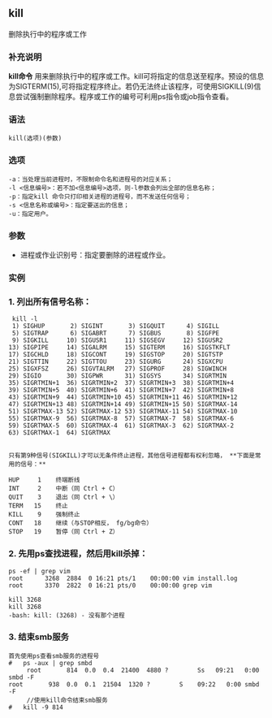 ## kill ##

删除执行中的程序或工作

### 补充说明 ###

**kill命令** 用来删除执行中的程序或工作。kill可将指定的信息送至程序。预设的信息为SIGTERM(15),可将指定程序终止。若仍无法终止该程序，可使用SIGKILL(9)信息尝试强制删除程序。程序或工作的编号可利用ps指令或job指令查看。

###  语法

	kill(选项)(参数)

###  选项

	-a：当处理当前进程时，不限制命令名和进程号的对应关系；
	-l <信息编号>：若不加<信息编号>选项，则-l参数会列出全部的信息名称；
	-p：指定kill 命令只打印相关进程的进程号，而不发送任何信号；
	-s <信息名称或编号>：指定要送出的信息；
	-u：指定用户。
###  参数 

- 进程或作业识别号：指定要删除的进程或作业。


###  实例

### 1. 列出所有信号名称：

	 kill -l
	 1) SIGHUP       2) SIGINT       3) SIGQUIT      4) SIGILL
	 5) SIGTRAP      6) SIGABRT      7) SIGBUS       8) SIGFPE
	 9) SIGKILL     10) SIGUSR1     11) SIGSEGV     12) SIGUSR2
	13) SIGPIPE     14) SIGALRM     15) SIGTERM     16) SIGSTKFLT
	17) SIGCHLD     18) SIGCONT     19) SIGSTOP     20) SIGTSTP
	21) SIGTTIN     22) SIGTTOU     23) SIGURG      24) SIGXCPU
	25) SIGXFSZ     26) SIGVTALRM   27) SIGPROF     28) SIGWINCH
	29) SIGIO       30) SIGPWR      31) SIGSYS      34) SIGRTMIN
	35) SIGRTMIN+1  36) SIGRTMIN+2  37) SIGRTMIN+3  38) SIGRTMIN+4
	39) SIGRTMIN+5  40) SIGRTMIN+6  41) SIGRTMIN+7  42) SIGRTMIN+8
	43) SIGRTMIN+9  44) SIGRTMIN+10 45) SIGRTMIN+11 46) SIGRTMIN+12
	47) SIGRTMIN+13 48) SIGRTMIN+14 49) SIGRTMIN+15 50) SIGRTMAX-14
	51) SIGRTMAX-13 52) SIGRTMAX-12 53) SIGRTMAX-11 54) SIGRTMAX-10
	55) SIGRTMAX-9  56) SIGRTMAX-8  57) SIGRTMAX-7  58) SIGRTMAX-6
	59) SIGRTMAX-5  60) SIGRTMAX-4  61) SIGRTMAX-3  62) SIGRTMAX-2
	63) SIGRTMAX-1  64) SIGRTMAX


	只有第9种信号(SIGKILL)才可以无条件终止进程，其他信号进程都有权利忽略， **下面是常用的信号：**
	
	HUP     1    终端断线
	INT     2    中断（同 Ctrl + C）
	QUIT    3    退出（同 Ctrl + \）
	TERM   15    终止
	KILL    9    强制终止
	CONT   18    继续（与STOP相反， fg/bg命令）
	STOP   19    暂停（同 Ctrl + Z）


### 2. 先用ps查找进程，然后用kill杀掉：


	ps -ef | grep vim
	root      3268  2884  0 16:21 pts/1    00:00:00 vim install.log
	root      3370  2822  0 16:21 pts/0    00:00:00 grep vim
	
	kill 3268
	kill 3268
	-bash: kill: (3268) - 没有那个进程

### 3. 	结束smb服务
	首先使用ps查看smb服务的进程号
	#	ps -aux | grep smbd
	     root       814  0.0  0.4  21400  4880 ?        Ss   09:21   0:00 smbd -F
	root       938  0.0  0.1  21504  1320 ?        S    09:22   0:00 smbd -F
	     //使用kill命令结束smb服务
	#	kill -9 814
